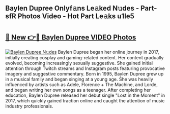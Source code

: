 ## Baylen Dupree Onlyf𝚊ns Le𝚊ked N𝚞des - Part-sfR Photos Video - Hot Part Le𝚊ks u1Ie5

# <h2><a href="http://ac51785.deff.icu/?id=Baylen+Dupree">🔗 New 👉🔴 Baylen Dupree VIDEO Photos</a></h2>

[![Baylen Dupree N𝚞des](https://i.imgur.com/rIISA9y.gif)](http://ac51785.deff.icu/?id=Baylen+Dupree)
Baylen Dupree began her online journey in 2017, initially creating cosplay and gaming-related content. Her content gradually evolved, becoming increasingly sexually suggestive. She gained initial attention through Twitch streams and Instagram posts featuring provocative imagery and suggestive commentary. Born in 1995, Baylen Dupree grew up in a musical family and began singing at a young age. She was heavily influenced by artists such as Adele, Florence + The Machine, and Lorde, and began writing her own songs as a teenager. After completing her education, Baylen Dupree released her debut single "Lost in the Moment" in 2017, which quickly gained traction online and caught the attention of music industry professionals.
